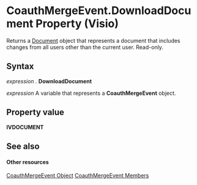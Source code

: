 
# CoauthMergeEvent.DownloadDocument Property (Visio)

Returns a [Document](21640062-13a2-a2b2-7c61-7e707671207c.md) object that represents a document that includes changes from all users other than the current user. Read-only.


## Syntax

 _expression_ . **DownloadDocument**

 _expression_ A variable that represents a **CoauthMergeEvent** object.


## Property value

 **IVDOCUMENT**


## See also


#### Other resources


[CoauthMergeEvent Object](eb9425cb-0108-4909-e334-9cd51e5b9303.md)
[CoauthMergeEvent Members](268dee02-6c6f-80bf-abc7-762174406ec9.md)
